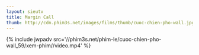 ```yaml
---
layout: sieutv
title: Margin Call
thumb: http://cdn.phim3s.net/images/films/thumb/cuoc-chien-pho-wall.jpg
---
```

{% include jwpadv src='//phim3s.net/phim-le/cuoc-chien-pho-wall_59/xem-phim//video.mp4' %}